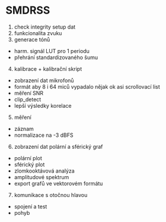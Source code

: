 # SMDRSS
1. check integrity setup dat
2. funkcionalita zvuku
3. generace tónů
+ harm. signál LUT pro 1 periodu
+ přehrání standardizovaného šumu
4. kalibrace + kalibrační skript
+ zobrazení dat mikrofonů 
+ formát aby 8 i 64 miců vypadalo nějak ok asi scrollovací list
+ měření SNR
+ clip_detect
+ lepší výsledky korelace
5. měření
+ záznam
+ normalizace na -3 dBFS
6. zobrazení dat polární a sférický graf
+ polární plot
+ sférický plot
+ zlomkooktávová analýza
+ amplitudové spektrum
+ export grafů ve vektorovém formátu
7. komunikace s otočnou hlavou
+ spojení a test
+ pohyb
